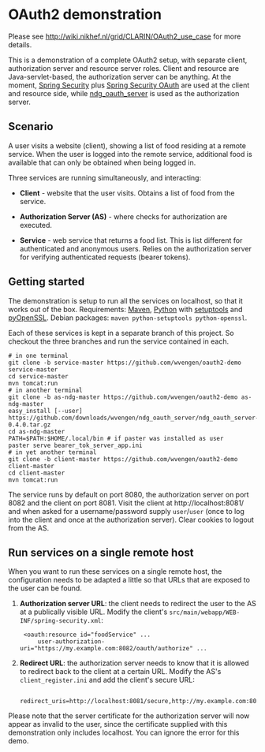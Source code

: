 OAuth2 demonstration
====================

Please see http://wiki.nikhef.nl/grid/CLARIN/OAuth2_use_case for more details.

This is a demonstration of a complete OAuth2 setup, with separate client,
authorization server and resource server roles. Client and resource are
Java-servlet-based, the authorization server can be anything. At the moment,
[Spring Security] plus [Spring Security OAuth] are used at the client and
resource side, while [ndg_oauth_server] is used as the authorization server.


Scenario
--------

A user visits a website (client), showing a list of food residing at a remote
service.  When the user is logged into the remote service, additional food is
available that can only be obtained when being logged in.

Three services are running simultaneously, and interacting:

* __Client__ -
  website that the user visits. Obtains a list of food from the service.

* __Authorization Server (AS)__ -
  where checks for authorization are executed.

* __Service__ -
  web service that returns a food list. This is list different for
  authenticated and anonymous users. Relies on the authorization server for
  verifying authenticated requests (bearer tokens).


Getting started
---------------

The demonstration is setup to run all the services on localhost, so that it
works out of the box. Requirements: [Maven], [Python] with [setuptools]
and [pyOpenSSL]. Debian packages: `maven python-setuptools python-openssl`.

Each of these services is kept in a separate branch of this project. So
checkout the three branches and run the service contained in each. 

```shell
# in one terminal
git clone -b service-master https://github.com/wvengen/oauth2-demo service-master
cd service-master
mvn tomcat:run
# in another terminal
git clone -b as-ndg-master https://github.com/wvengen/oauth2-demo as-ndg-master
easy_install [--user] https://github.com/downloads/wvengen/ndg_oauth_server/ndg_oauth_server-0.4.0.tar.gz
cd as-ndg-master
PATH=$PATH:$HOME/.local/bin # if paster was installed as user
paster serve bearer_tok_server_app.ini
# in yet another terminal
git clone -b client-master https://github.com/wvengen/oauth2-demo client-master
cd client-master
mvn tomcat:run
```

The service runs by default on port 8080, the authorization server on port 8082
and the client on port 8081. Visit the client at http://localhost:8081/ and
when asked for a username/password supply `user`/`user` (once to log into the
client and once at the authorization server).
Clear cookies to logout from the AS.


Run services on a single remote host
------------------------------------

When you want to run these services on a single remote host, the configuration
needs to be adapted a little so that URLs that are exposed to the user can be
found.

1. __Authorization server URL__: the client needs to redirect the user to the
   AS at a publically visible URL. Modify the client's
   `src/main/webapp/WEB-INF/spring-security.xml`:

        <oauth:resource id="foodService" ...
            user-authorization-uri="https://my.example.com:8082/oauth/authorize" ...

2. __Redirect URL__: the authorization server needs to know that it is allowed
   to redirect back to the client at a certain URL. Modify the AS's
   `client_register.ini` and add the client's secure URL:

        redirect_uris=http://localhost:8081/secure,http://my.example.com:8081/secure

Please note that the server certificate for the authorization server will now
appear as invalid to the user, since the certificate supplied with this
demonstration only includes localhost. You can ignore the error for this demo.




[Spring Security]: http://static.springsource.org/spring-security/
[Spring Security OAuth]: https://github.com/SpringSource/spring-security-oauth
[ndg_oauth_server]: https://github.com/wvengen/ndg_oauth_server
[NDG ndg_oauth_server]: http://ndg-security.ceda.ac.uk/browser/trunk/ndg_oauth

[Maven]: http://maven.apache.org/
[Python]: http://www.python.org/
[setuptools]: http://pypi.python.org/pypi/setuptools
[pyOpenSSL]: http://pypi.python.org/pypi/pyOpenSSL
